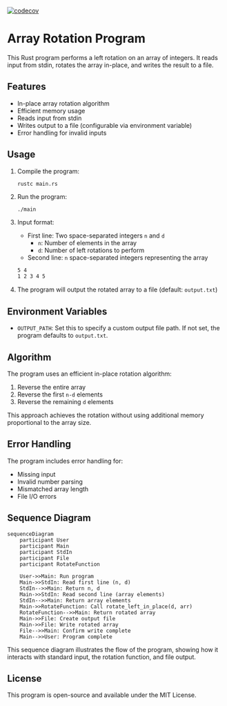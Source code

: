 [![codecov](https://codecov.io/gh/arturogonzalezm/rotate_left/graph/badge.svg?token=jfo7FbpvdP)](https://codecov.io/gh/arturogonzalezm/rotate_left)

# Array Rotation Program

This Rust program performs a left rotation on an array of integers. It reads input from stdin, rotates the array in-place, and writes the result to a file.

## Features

- In-place array rotation algorithm
- Efficient memory usage
- Reads input from stdin
- Writes output to a file (configurable via environment variable)
- Error handling for invalid inputs

## Usage

1. Compile the program:
   ```
   rustc main.rs
   ```

2. Run the program:
   ```
   ./main
   ```

3. Input format:
    - First line: Two space-separated integers `n` and `d`
        - `n`: Number of elements in the array
        - `d`: Number of left rotations to perform
    - Second line: `n` space-separated integers representing the array

    ```bash
    5 4
    1 2 3 4 5
    ````

4. The program will output the rotated array to a file (default: `output.txt`)

## Environment Variables

- `OUTPUT_PATH`: Set this to specify a custom output file path. If not set, the program defaults to `output.txt`.

## Algorithm

The program uses an efficient in-place rotation algorithm:
1. Reverse the entire array
2. Reverse the first `n-d` elements
3. Reverse the remaining `d` elements

This approach achieves the rotation without using additional memory proportional to the array size.

## Error Handling

The program includes error handling for:
- Missing input
- Invalid number parsing
- Mismatched array length
- File I/O errors

## Sequence Diagram

```mermaid
sequenceDiagram
    participant User
    participant Main
    participant StdIn
    participant File
    participant RotateFunction

    User->>Main: Run program
    Main->>StdIn: Read first line (n, d)
    StdIn-->>Main: Return n, d
    Main->>StdIn: Read second line (array elements)
    StdIn-->>Main: Return array elements
    Main->>RotateFunction: Call rotate_left_in_place(d, arr)
    RotateFunction-->>Main: Return rotated array
    Main->>File: Create output file
    Main->>File: Write rotated array
    File-->>Main: Confirm write complete
    Main-->>User: Program complete
```

This sequence diagram illustrates the flow of the program, showing how it interacts with standard input, the rotation function, and file output.

## License

This program is open-source and available under the MIT License.
